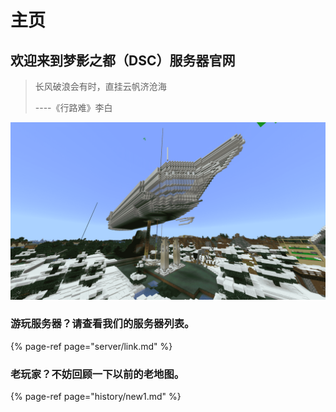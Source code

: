 # 主页

## 欢迎来到梦影之都（DSC）服务器官网

> 长风破浪会有时，直挂云帆济沧海
>
> ----《行路难》李白

![&#x65B0;&#x5468;&#x76EE;&#x4E00; -- JK&#x98DE;&#x8239;&#xFF08;&#x672A;&#x5B8C;&#x5DE5;&#xFF09;](.gitbook/assets/minecraft-2019_2_21-20_28_22.png)

### 游玩服务器？请查看我们的服务器列表。

{% page-ref page="server/link.md" %}

### 老玩家？不妨回顾一下以前的老地图。

{% page-ref page="history/new1.md" %}

